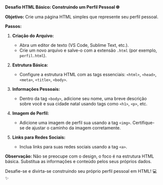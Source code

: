 **Desafio HTML Básico: Construindo um Perfil Pessoal 🌐**

**Objetivo:** Crie uma página HTML simples que represente seu perfil pessoal.

**Passos:**

1. **Criação do Arquivo:**
   - Abra um editor de texto (VS Code, Sublime Text, etc.).
   - Crie um novo arquivo e salve-o com a extensão `.html` (por exemplo, `perfil.html`).

2. **Estrutura Básica:**
   - Configure a estrutura HTML com as tags essenciais: `<html>`, `<head>`, `<meta>`, `<title>`, `<body>`.

3. **Informações Pessoais:**
   - Dentro da tag `<body>`, adicione seu nome, uma breve descrição sobre você e sua cidade natal usando tags como `<h1>`, `<p>`, etc.

4. **Imagem de Perfil:**
   - Adicione uma imagem de perfil sua usando a tag `<img>`. Certifique-se de ajustar o caminho da imagem corretamente.

5. **Links para Redes Sociais:**
   - Inclua links para suas redes sociais usando a tag `<a>`.

**Observação:**
Não se preocupe com o design, o foco é na estrutura HTML básica. Substitua as informações e conteúdo pelos seus próprios dados. 

Desafie-se e divirta-se construindo seu próprio perfil pessoal em HTML! 💻✨


